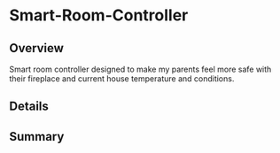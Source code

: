# Smart-Room-Controller

## Overview

Smart room controller designed to make my parents feel more safe with their fireplace and current house temperature and conditions.

## Details

## Summary